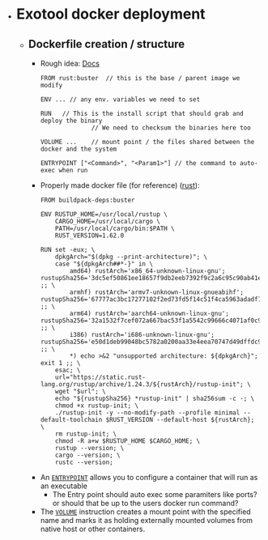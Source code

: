 - # Exotool docker deployment  
	- ## Dockerfile creation / structure  
		- Rough idea: [Docs](https://docs.docker.com/engine/reference/builder/)  
		  ```
		  FROM rust:buster 	// this is the base / parent image we modify
		  		  
		  ENV ... // any env. variables we need to set
		  		  
		  RUN 	// This is the install script that should grab and deploy the binary
		  		  		// We need to checksum the binaries here too
		  		          
		  VOLUME ...	// mount point / the files shared between the docker and the system
		  		  
		  ENTRYPOINT ["<Command>", "<Param1>"] // the command to auto-exec when run
		  ```
		- Properly made docker file (for reference) ([rust](https://github.com/rust-lang/docker-rust/blob/cdceae24a8dfcad5d5c85cf4a949c340437a0d01/1.62.0/buster/Dockerfile)):  
		  ```
          FROM buildpack-deps:buster
  
          ENV RUSTUP_HOME=/usr/local/rustup \
              CARGO_HOME=/usr/local/cargo \
              PATH=/usr/local/cargo/bin:$PATH \
              RUST_VERSION=1.62.0
  
          RUN set -eux; \
              dpkgArch="$(dpkg --print-architecture)"; \
              case "${dpkgArch##*-}" in \
                  amd64) rustArch='x86_64-unknown-linux-gnu'; rustupSha256='3dc5ef50861ee18657f9db2eeb7392f9c2a6c95c90ab41e45ab4ca71476b4338' ;; \
                  armhf) rustArch='armv7-unknown-linux-gnueabihf'; rustupSha256='67777ac3bc17277102f2ed73fd5f14c51f4ca5963adadf7f174adf4ebc38747b' ;; \
                  arm64) rustArch='aarch64-unknown-linux-gnu'; rustupSha256='32a1532f7cef072a667bac53f1a5542c99666c4071af0c9549795bbdb2069ec1' ;; \
                  i386) rustArch='i686-unknown-linux-gnu'; rustupSha256='e50d1deb99048bc5782a0200aa33e4eea70747d49dffdc9d06812fd22a372515' ;; \
                  *) echo >&2 "unsupported architecture: ${dpkgArch}"; exit 1 ;; \
              esac; \
              url="https://static.rust-lang.org/rustup/archive/1.24.3/${rustArch}/rustup-init"; \
              wget "$url"; \
              echo "${rustupSha256} *rustup-init" | sha256sum -c -; \
              chmod +x rustup-init; \
              ./rustup-init -y --no-modify-path --profile minimal --default-toolchain $RUST_VERSION --default-host ${rustArch}; \
              rm rustup-init; \
              chmod -R a+w $RUSTUP_HOME $CARGO_HOME; \
              rustup --version; \
              cargo --version; \
              rustc --version;
		  ```
    	- An [`ENTRYPOINT`](https://docs.docker.com/engine/reference/builder/#entrypoint) allows you to configure a container that will run as an executable  
    		- The Entry point should auto exec some paramiters like ports? or should that be up to the users docker run command?  
    	- The [`VOLUME`](https://docs.docker.com/engine/reference/builder/#volume) instruction creates a mount point with the specified name and marks it as holding externally mounted volumes from native host or other containers.  
